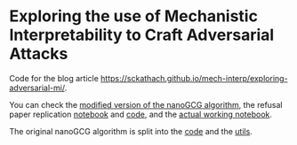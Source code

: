 # Exploring the use of Mechanistic Interpretability to Craft Adversarial Attacks
Code for the blog article https://sckathach.github.io/mech-interp/exploring-adversarial-mi/.

You can check the [modified version of the nanoGCG algorithm](migcg/migcg.py), the refusal paper replication 
[notebook](notebooks/plots.ipynb) and [code](migcg/refusal_demo.py), and the 
[actual working notebook](notebooks/migcg.ipynb).

The original nanoGCG algorithm is split into the [code](migcg/gcg.py) and the [utils](migcg/utils.py).